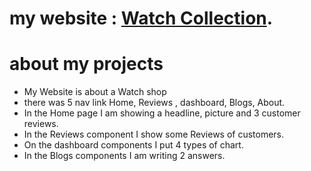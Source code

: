 

# my website : [Watch Collection](https://effortless-speculoos-e2a8e1.netlify.app/).

# about my projects
* My Website is about a Watch shop
* there was 5 nav link Home, Reviews , dashboard, Blogs, About.
* In the Home page I am showing a headline, picture and 3 customer reviews.
* In the Reviews component I show some Reviews of customers.
* On the dashboard components I put 4 types of chart.
* In the Blogs components I am writing 2 answers.